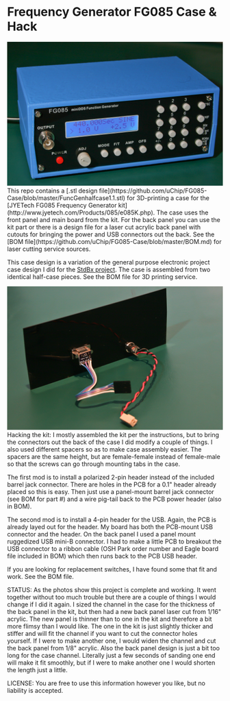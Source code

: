 Frequency Generator FG085 Case & Hack
=====================================

<img src="https://github.com/uChip/FG085-Case/blob/master/case.jpg" alt="FG085 Case">  
This repo contains a [.stl design file](https://github.com/uChip/FG085-Case/blob/master/FuncGenhalfcase1.1.stl) for 3D-printing a case for the [JYETech FG085 Frequency Generator kit](http://www.jyetech.com/Products/085/e085K.php).  The case uses the front panel and main board from the kit.  For the back panel you can use the kit part or there is a design file for a laser cut acrylic back panel with cutouts for bringing the power and USB connectors out the back.  See the [BOM file](https://github.com/uChip/FG085-Case/blob/master/BOM.md) for laser cutting service sources.  

This case design is a variation of the general purpose electronic project case design I did for the [StdBx project](http://www.github.com/StdBx/Series100).  The case is assembled from two identical half-case pieces.  See the BOM file for 3D printing service.  

<img src="https://github.com/uChip/FG085-Case/blob/master/backpanel.jpg" alt="FG085 Case">  
Hacking the kit:  I mostly assembled the kit per the instructions, but to bring the connectors out the back of the case I did modify a couple of things.  I also used different spacers so as to make case assembly easier.  The spacers are the same height, but are female-female instead of female-male so that the screws can go through mounting tabs in the case.  

The first mod is to install a polarized 2-pin header instead of the included barrel jack connector.  There are holes in the PCB for a 0.1" header already placed so this is easy.  Then just use a panel-mount barrel jack connector (see BOM for part #) and a wire pig-tail back to the PCB power header (also in BOM).  

The second mod is to install a 4-pin header for the USB.  Again, the PCB is already layed out for the header.  My board has both the PCB-mount USB connector and the header.  On the back panel I used a panel mount ruggedized USB mini-B connector.  I had to make a little PCB to breakout the USB connector to a ribbon cable (OSH Park order number and Eagle board file included in BOM) which then runs back to the PCB USB header.  

If you are looking for replacement switches, I have found some that fit and work.  See the BOM file.  

STATUS: As the photos show this project is complete and working.  It went together without too much trouble but there are a couple of things I would change if I did it again.  I sized the channel in the case for the thickness of the back panel in the kit, but then had a new back panel laser cut from 1/16" acrylic.  The new panel is thinner than to one in the kit and therefore a bit more flimsy than I would like.  The one in the kit is just slightly thicker and stiffer and will fit the channel if you want to cut the connector holes yourself.  If I were to make another one, I would widen the channel and cut the back panel from 1/8" acrylic.  Also the back panel design is just a bit too long for the case channel.  Literally just a few seconds of sanding one end will make it fit smoothly, but if I were to make another one I would shorten the length just a little.  

LICENSE: You are free to use this information however you like, but no liability is accepted.  

